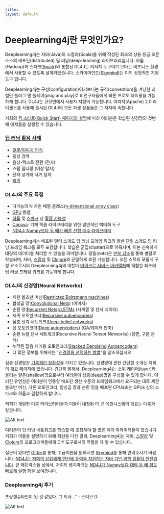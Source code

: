 ```yaml
---
title: 
layout: default
---
```


# Deeplearning4j란 무엇인가요?

Deeplearning4j는 자바(Java)와 스칼라(Scala)를 위해 작성된 최초의 상용 등급 오픈 소스의 배포된(distributed) 딥 러닝(deep-learning) 라이브러리입니다. 하둡(Hadoop)과 스파크([Spark](../gpu_aws.html))와 통합된 DL4J는 리서치 도구이기 보다는 비즈니스 환경에서 사용할 수 있도록 설계되었습니다. 스카이마인드([Skymind](http://skymind.io))는 이의 상업적인 지원 도구 입니다.

Deeplearning4j는 구성(configuration)이기보다는 규칙(convention)을 겨냥한 최첨단 플러그 앤 플레이(plug and play)로 비연구자들에게 빠른 프로토 타이핑을 가능하게 합니다. DL4J는 규모면에서 사용자 지정이 가능합니다. 아파치(Apache) 2.0 라이센스를 사용해 출시된 DL4J의 모든 파생 상품들은 그 저자에 속합니다.

저희의 [퀵 스타트(Quick Start) 페이지의 설명](http://deeplearning4j.org/quickstart.html)에 따라 여러분은 학습된 신경망의 첫번째 예제들을 실행할 수 있습니다.

### [딥 러닝 활용 사례](http://deeplearning4j.org/use_cases.html)

* [얼굴/이미지 인식](../facial-reconstruction-tutorial.html)
* 음성 검색
* 음성-텍스트 전환 (전사)
* 스팸 필터링 (이상 탐지)
* 전자 상거래 사기 탐지
* [회귀](http://deeplearning4j.org/linear-regression.html)

### DL4J의 주요 특징

* 다기능의 N 차원 배열 클래스([n-dimensional array class](http://nd4j.org/))
* [GPU](http://nd4j.org/gpu_native_backends.html) 통합
* [하둡](https://github.com/deeplearning4j/deeplearning4j/tree/master/deeplearning4j-scaleout/hadoop-yarn) 및 [스파크](http://deeplearning4j.org/gpu_aws.html) 상 [확장 가능성](http://deeplearning4j.org/spark.html)
* [Canova](http://deeplearning4j.org/canova.html): 기계 학습 라이브러리를 위한 일반적인 벡터화 도구
* [ND4J: Numpy보다 두 배가 빠른 선형 대수 라이브러리](http://nd4j.org/benchmarking)

Deeplearning4j는 배포된 멀티 스레드 딥 러닝 프레임 워크와 일반 단일 스레드 딥 러닝 프레임 워크를 모두 포함합니다. 학습은 군집(cluster)으로 이뤄지며, 이는 신속하게 대량의 데이터를 처리할 수 있슴을 의미합니다. 망들(nets)은 [반복 감소](http://deeplearning4j.org/iterativereduce.html)를 통해 병렬로 학습되며, 자바, [스칼라](http://nd4j.org/scala.html) 및 [Clojure](https://github.com/wildermuthn/d4lj-iris-example-clj/blob/master/src/dl4j_clj_example/core.clj)와 균일하게 호환 가능합니다. 오픈 스택의 모듈식 구성 요소로서의 Deeplearning4j의 역할이 [마이크로 서비스 아키텍처](http://microservices.io/patterns/microservices.html)에 적합한 최초의 딥 러닝 프레임 워크를 가능하게 합니다.

### DL4J의 신경망(Neural Networks)

* 제한 볼츠만 머신([Restricted Boltzmann machines](../restrictedboltzmannmachine.html))
* 합성곱 망([Convolutional Nets](../convolutionalnets.html)) (이미지)
* 순환 망([Recurrent Nets)/LSTMs](../recurrentnetwork.html) (시계열 및 센서 데이터)
* 재귀 오토인코더([Recursive autoencoders](https://github.com/deeplearning4j/deeplearning4j/blob/master/deeplearning4j-core/src/main/java/org/deeplearning4j/nn/layers/feedforward/autoencoder/recursive/RecursiveAutoEncoder.java))
* 심층 신뢰 네트워크([Deep-belief networks](../deepbeliefnetwork.html))
* 딥 오토인코더([Deep autoencoders](http://deeplearning4j.org/deepautoencoder.html)) (QA/데이터 압축)
* 순환 뉴럴 텐서 네트워크(Recursive Neural Tensor Networks) (장면, 구문 분석)
* 누적된 잡음 제거용 오토인코더([Stacked Denoising Autoencoders](http://deeplearning4j.org/stackeddenoisingautoencoder.html))
* 더 많은 정보를 위해서는 "[신경망을 선택하는 방법](http://deeplearning4j.org/neuralnetworktable.html)"을 참조하십시오.

심층 신경망은 [기록적인 정확성](http://deeplearning4j.org/accuracy.html)을 가지고 있습니다. 신경망에 관한 간단한 소개는 저희의 [개요](http://deeplearning4j.org/neuralnet-overview.html) 페이지에 있습니다. 간단히 말해서, Deeplearning4j는 소위 레이어(layer)라 불리는 얕은(shallow)망으로부터 여러분이 심층(deep)망을 구성할 수 있게 합니다. 이러한 유연성은 여러분이 연동할 배포된 생산 수준의 프레임워크에서 요구되는 대로 제한 볼츠만 머신, 다른 오토인코더, 합성곱 망과 순환 망을 배포된 CPUs또는 GPUs 상의 스파크와 하둡과 결합하게 합니다.

저희가 개발한 다른 라이브러리들과 이들이 내장된 더 큰 에코시스템의 개요는 다음과 같습니다.

![Alt text](../img/schematic_overview.png)
 
여러분이 딥 러닝 네트워크를 학습할 때 조정해야 할 많은 매개 파라미터들이 있습니다. 저희가 이들을 설명하기 위해 최선을 다한 결과, Deeplearning4j는 자바, [스칼라](https://github.com/deeplearning4j/nd4s) 및 [Clojure](https://github.com/whilo/clj-nd4j)의 프로그래머들에게 DIY 도구로서의 역할을 다 할 수 있습니다.

질문이 있다면 [Gitter](https://gitter.im/deeplearning4j/deeplearning4j)를 통해; 고급지원을 원하시면 [Skymind](http://www.skymind.io/contact/)를 통해 연락주시기 바랍니다. [ND4J는 저희의 상위체계 연산에 동력을 지원하는 자바 기반 과학 컴퓨팅 엔진입니다](http://nd4j.org/). 큰 매트릭스들 상에서, 저희의 벤치마크는 [ND4J가 Numpy보다 대략 두 배 정도 빠르게 실행](http://nd4j.org/benchmarking) 함을 보여줍니다.

### Deeplearning4j 후기
프랑켄슈타인이 된 것 같았다. 그 의사..." - 스티브 D.

![Alt text](../img/logos_8.png)
